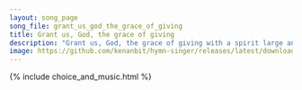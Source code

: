 ```yaml
---
layout: song_page
song_file: grant_us_god_the_grace_of_giving
title: Grant us, God, the grace of giving
description: "Grant us, God, the grace of giving with a spirit large and free that ourselves and all our living we may offer unto thee. ... theist 4part acapella 1verse musicbyother textbyother"
image: https://github.com/kenanbit/hymn-singer/releases/latest/download/grant_us_god_the_grace_of_giving-trad.png
---
```


{% include choice_and_music.html %}